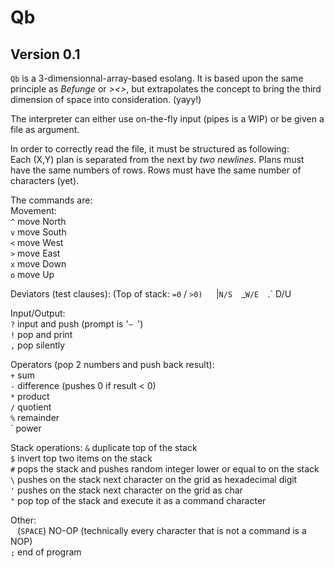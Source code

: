 # Qb
## Version 0.1
`Qb` is a 3-dimensionnal-array-based esolang.
It is based upon the same principle as *Befunge* or *><>*, but extrapolates the concept to bring the third dimension of space into consideration. (yayy!)

The interpreter can either use on-the-fly input (pipes is a WIP) or be given a file as argument.

In order to correctly read the file, it must be structured as following:  
  Each (X,Y) plan is separated from the next by *two newlines*.
  Plans must have the same numbers of rows.
  Rows must have the same number of characters (yet).

The commands are:  
Movement:  
   `^` move North  
   `v` move South  
   `<` move West  
   `>` move East  
   `x` move Down  
   `o` move Up  

Deviators (test clauses): (Top of stack: `=0` / `>0)  
  `|` N/S  
  `_` W/E  
  `.` D/U  

Input/Output:  
  `?` input and push (prompt is '`~ `')  
  `!` pop and print  
  `,` pop silently  

Operators (pop 2 numbers and push back result):  
  `+` sum  
  `-` difference (pushes 0 if result < 0)  
  `*` product  
  `/` quotient  
  `%` remainder  
  ` power  

Stack operations:
  `&` duplicate top of the stack  
  `$` invert top two items on the stack  
  `#` pops the stack and pushes random integer lower or equal to on the stack  
  `\` pushes on the stack next character on the grid as hexadecimal digit  
  `'` pushes on the stack next character on the grid as char  
  `"` pop top of the stack and execute it as a command character

Other:  
  ` ` (`SPACE`) NO-OP (technically every character that is not a command is a NOP)  
  `;` end of program  
